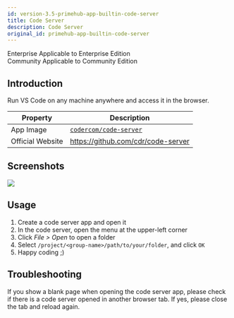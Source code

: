 ```yaml
---
id: version-3.5-primehub-app-builtin-code-server
title: Code Server
description: Code Server
original_id: primehub-app-builtin-code-server
---
```

<div class="label-sect">
  <div class="ee-only tooltip">Enterprise
    <span class="tooltiptext">Applicable to Enterprise Edition</span>
  </div>
  <div class="ce-only tooltip">Community
    <span class="tooltiptext">Applicable to Community Edition</span>
  </div>
</div>


## Introduction

Run VS Code on any machine anywhere and access it in the browser.

Property    | Description
------------|------
App Image | [`codercom/code-server`](https://hub.docker.com/r/codercom/code-server)
Official Website  | https://github.com/cdr/code-server

## Screenshots
![](assets/primehub-app-builtin-code-server.png)

## Usage

1. Create a code server app and open it
1. In the code server, open the menu at the upper-left corner
1. Click *File > Open* to open a folder
1. Select `/project/<group-name>/path/to/your/folder`, and click `OK`
1. Happy coding ;)

## Troubleshooting

If you show a blank page when opening the code server app, please check if there is a code server opened in another browser tab. If yes, please close the tab and reload again.




